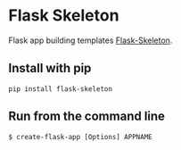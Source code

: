 # Flask Skeleton
Flask app building templates [Flask-Skeleton](https://github.com/enwawerueli/flask-skeleton).

## Install with pip
`pip install flask-skeleton`

## Run from the command line
`$ create-flask-app [Options] APPNAME`
